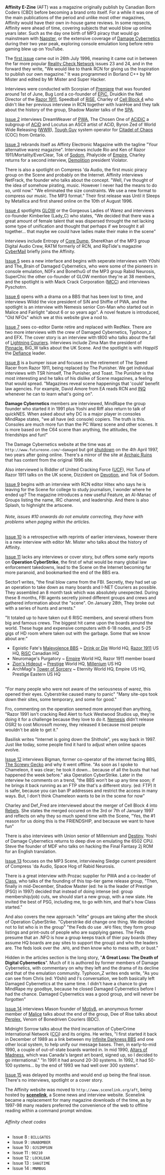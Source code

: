 **Affinity E-Zine** (AFT) was a magazine originally publish by Canadian Born Coders (CBD) before becoming a brand onto itself. For a while it was one of the main publications of the period and unlike most other magazines, Affinity would have their own in-house game reviews. In some repsects, Affinity were ahead of time, covering subjects that would blow up online years later. Such as the day one birth of MP3 piracy that would go mainstream with [Napster](https://www.bbc.com/culture/article/20190531-napster-turns-20-how-it-changed-the-music-industry), or the extensive coverage of [Damage Cybernetics](https://archaic-ruins.lngn.net/features/damaged/) during their two year peak, exploring console emulation long before retro gaming blew up on YouTube.

The [first issue](/f/a6150) came out in 26th July 1996, meaning it came out in between the far more popular [Reality Check Network](/g/reality-check-network) issues 23 and 24, and in the forward they write, "We would like to thank RCN for giving us the Inspiration to publish our own magazine." It was programmed in Borland C++ by Mr Mister and edited by Mr Mister and Super Hacker.

Interviews were conducted with Scorpian of [Premiere](/g/premiere) that was founded around 1st of June, Bug Lord a co-founder of [EPiC](/g/epic), Druidkin the Net Director of the [Razor 1911](/g/razor-1911), Speedball of [RiSE](/g/rise), Charley of [Cell Block 4](/g/cellblock-4) who didn't like her previous interview in RCN together with IvanHoe and they talk about the history of the group, Shadow Master talks of the [SPA](/g/standards-of-piracy-association).

[Issue 2](/f/a716a) interviews DreamWeaver of [PWA](/g/pirates-with-attitudes), The Chosen One of [ACiDiC](https://demozoo.org/groups/36835/) a subgroup of [ACiD](/g/acid-productions) and Locutus an ASCII artist of ACiD, Byron Zed of World Wide Releasing ([WWR](/g/world-wide-releasing)), [Tough Guy](https://demozoo.org/sceners/46981/) system operator for [Citadel of Chaos](https://demozoo.org/bbs/3223/) (COC) from Ontario.

[Issue 3](/f/a817c) rebrands itself as Affinty Electronic Magazine with the tagline "Your alternative warez magazine". Interviews include Rio and Ken of Razor 1911/Mortality/EverClear, Tok of [Sodom](/g/sodom), Phalycide of [Empire](/g/empire), Charley returns for a second interview, [Demolition](/g/demolition) president Violator.

There is also a spotlight on Compress 'da Audio, the first music piracy group on the Scene and probably on the Internet. Affinity interviews NetFrack, the founder who talks about the concept. "Well, I've thought of the idea of somehow pirating, music. However I never had the means to do so, until now." "We eliminated the size constraints. We use a new format to compress our music. The MP3 format." Their first release was Until it Sleeps by Metallica and first shared online on the 10th of August 1996.

[Issue 4](/f/a9176) spotlights [GLOW](/g/gorgeous-ladies-of-warez) or the Gorgeous Ladies of Warez and interviews co-founder Kimberlee (Lady_C) who states, "We decided that there was a great amount of female talent that was dispersed throught the net lacking some type of unification and thought that perhaps if we brought it all together... that maybe we could have ladies make their make in the scene"

Interviews include Entropy of [Core Dump](/g/core-dump), ShereKhan of the MP3 group Digital Audio Crew, RATM formerly of RCN, and RipTide's magazine [CyberMail](/g/cybermail) briefly joins the Affinity.

[Issue 5](/f/aa108) sees a new interface and begins with seperate interviews with Y0shi and The_Brain of Damaged Cybernetics, who were some of the pioneers in console emulation, N0Fx and BonethuG of the MP3 group Rabid Neurosis, SuperChic the other co-founder of GLOW mention they're at 38 members, and the spotlight is with Mack Crack Corporation ([MCC](/g/mack-crack-corporation)) and interviews Pyschotrn.

[Issue 6](/f/a21a1) opens with a drama on a BBS that has been lost to time, and interviews Wildd the vice president of SiN and Shiffie of PWA, and the spotlight is an interview with Nemesis senior Con-Man who started out in Malice and Fairlight "about 6 or so years ago". A novel feature is introduced, "Old NFOs" which we at this website give a nod to.

[Issue 7](/f/a31bb) sees co-editor Dante retire and replaced with RedNex. There are two more interviews with the crew of Damaged Cybernetics, Typhoon_z and EFX. The cover story is an interview with t800 who talks about the fall of [Lightning Couriers](/g/lightning-couriers). Interviews include Zima Man the president of [Pinnacle](/g/pinnacle), BiG_W talks about the UK Scene. And the spotlight is with _HappIS_ the [Defiance](/g/defiance) leader.

[Issue 8](/f/a414d) is a bumper issue and focuses on the retirement of The Speed Racer from Razor 1911, being replaced by The Punisher. We get individual interviews with TSR himself, The Punisher, and Toast. The Punisher is the most interesting and he talks of his dislike of Scene magazines, a feeling that would spread. "Magazines reveal scene happenings that 'could' benefit law agencies. For example, David Amore from EA reads RCN and [INQ](/g/inquisition) whenever he can to learn what's going on".

**Damage Cybernetics** members are interviewed, MindRape the group founder who started it in 1991 plus Yoshi and Riff also return to talk of quickNES. When asked about why DC is a major player in consoles MindRape states, "we all have (ed: console) copiers. The truth is this. Consoles are much more fun than the PC Warez scene and other scenes. It is more based on the C64 scene than anything, the attitudes, the friendships and fun!"

The Damage Cybernetics website at the time was at `http://www.futureone.com/~damaged` but got [shutdown](https://web.archive.org/web/19990128133052/http://futureone.com/%7Edamaged/real.htm) on the 4th April 1997, two years after going online. There's a mirror of the site at [Archaic Ruins](https://archaic-ruins.lngn.net/features/damaged/) that has content from the original 1996 site.

Also interviewed is Riddler of United Cracking Force ([UCF](/g/united-cracking-force)), Hot Tuna of Razor 1911 talks on the UK scene, Dizzident on [Devotion](/g/devotion), and Tok of Sodom.

[Issue 9](/f/a5147) begins with an interview with RCN editor Hitex who says he is leaving for the Scene for college to study journalism, I wonder where he ended up? The magazine introduces a new useful Feature, an Al-Manac of Groups listing the name, IRC channel, and leadership. And there is also Splash, to highnight the artscene. 

###### Note, issues #10 onwards do not emulate correcting, they have with problems when paging within the articles.

[Issue 10](/f/a6159) is a retrospective with reprints of earlier interviews, however there is a new interview with editor Mr. Mister who talks about the history of Affinity. 

[Issue 11](/f/a7153) lacks any interviews or cover story, but offers some early reports on **Operation CyberStrike**, the first of what would be many global law enforcement takedowns, lead to the Scene on the Internet becoming far more paranoid, and bookmarked the end of the BBS era.

Sector1 writes, "the final blow came from the FBI. Secretly, they had set up an operation to take down as many boards and I-NET Couriers as possible. They assembled an 8 month task which was absolutely unexpected. During these 8 months, FBI agents secretly joined different groups and  crews and gathered information about the "scene". On January 28th, They broke out with a series 
of hunts and arrests."

"It totaled up to have taken out 6 RISC members, and several others from big and famous crews. The biggest hit came upon the boards around the world. These huge and expensive computers with 6-18 nodes, and 5-25 gigs of HD room where taken out with the garbage. Some that we know about are:"

- Egoistic Fate's [Malevolence BBS](https://demozoo.org/bbs/5475/) ~ [Drink or Die](/g/drink-or-die) World HQ, [Razor 1911](/g/razor-1911) US HQ, [RiSC](/g/rise-in-superior-couriering) Canadian HQ
- Neuromage's Purgatory ~ [Empire](/g/empire) World HQ, Razor 1911 member board
- [Zion's Hideout](https://demozoo.org/bbs/1261/) ~ [Prestige](/g/prestige) World HQ, [Millenium](/g/millenium) US HQ 
- ArchMagi's [Tower of Sorcery](https://demozoo.org/bbs/2402/) ~ Eternity World HQ, Empire US HQ, Prestige Eastern US HQ

<br>
"For many people who were not aware of the seriousness of warez, this opened their eyes.  Cyberstrike caused many to panic" "Many site-ops took down their sites, some temporary, and some for good."

Fro, commenting on the operation seemed more annoyed than anything, "Razor 1991 isn't cracking Red Alert to fuck Westwood Studios up, they're doing it for a challenge because they love to do it. [Nemesis](/g/nemesis) didn't release OSR2 to cost Microsoft money, they released it because most people wouldn't be able to get it."

Basilisk writes "Internet is going down the Shithole", yes way back in 1997. Just like today, some people find it hard to adjust when online spaces evolve.

[Issue 12](/f/aa20190) interviews Bigman, former co-operator of the internet facing BBS, [The Screwy Gecko](https://demozoo.org/bbs/9866/) and why it went offline. "As soon as I spoke to Chameleon, it was clear; he took it down... because of all the busts that had happened the week before." aka Operation CyberStrike. Later in the interview he comments on a trend, "the BBS won't be up any time soon; if he brings it back running as an FTP site that's a different story. (ed: FTP) It is safer, because you can ban IP addresses and restrict the access in many ways. But, I don't think Chameleon wants to be in the scene for now"

Charley and Def_Fred are interviewed about the merger of Cell Block 4 into [Rebels](/g/rebels). She states the merged occured on the 3rd or 7th of January 1997 and reflects on why they so much spend time with the Scene, "Yes, the #1 reason for us doing this is the FRIENDSHIP, and because we want to have fun"

There is also interviews with Union senior of Millennium and [Destiny](/g/destiny). Yoshi of Damage Cybernetics returns to deep dive on emulating the 6502 CPU. Steve the founder of MDF who talks on hacking the Final Fantasy 2j ROM for an English translation.

[Issue 13](/f/a917f) focuses on the MP3 Scene, interviewing Sledge current president of Compress 'da Audio, Space Hog of Rabid Neurosis. 

There is a great interview with Prozac supplier for PWA and a co-leader of [Class](/g/class), who talks of the founding of this top-tier game release group, "Then, finally in mid-December, Shadow Master (ed: he is the leader of Prestige (PSG) in 1997) decided that instead of doing intense (ed: group membership/job) cuts, we should start a new group, with a new slate. He invited the best of PSG, including me, to go with him, and that's how Class started."

And also covers the new approach "elite" groups are taking after the shock of Operation CyberStrike. "Cyberstrike did change one thing. We decided not to list who is in the group" "the Feds do use `.NFO` files; they form group listings and print-outs of people who are supplying games. The Feds presume that an .NFO is how a group keeps track of thier pay boards (they assume HQ boards are pay sites to support the group) and who the leaders are. The feds look over the `.NFO`, and then know who to mess with, or bust."

Hidden in the articles section is the long story, "**A Great Loss: The Death of Digital Cybernetics**". Much of it is authored by former members of Damage Cybernetics, with commentary on why they left and the drama of its decline and that of the emulation community. Typhoon_Z writes ends write, "As you can see from Chris (ed: Y0shi) and I's conversation, we both basically  left Damaged Cybernetics at the same time. I didn't have a chance to give MindRape my goodbye, because he closed Damaged Cybernetics before I had the chance. Damaged Cybernetics was a good group, and will never be forgotten"

[Issue 14](/f/aa171) interviews Mason founder of [Motiv8](/g/motiv8), an anonymous former member of [Malice](/g/malice) talks about the end of the group, Dee of Rise talks about [Perplex](/g/perplex), Venom of Bonedriven Couriers (BDC).

Midnight Sorrow talks about the third incarnation of CyberCrime International Network ([CCi](/g/cybercrime-international-network)) and its origins. He writes, "I first started it back in December of 1989 as a link between my [Infinite Darkness BBS](https://demozoo.org/bbs/1504/) and one other local system, to help unify our message bases. Then, in early-to-mid 1990, a couple of out-of-state boards wanted in. In mid 1990, [Altars of Madness](https://demozoo.org/bbs/4914/), which was Canada's largest art board, signed up, so I decided to go international." "In 1991 it had around 20-30 systems. In 1992, it had 50-100 systems... by the end of 1993 we had well over 300 systems".

[Issue 15](/f/ab10b) was delayed by months and would end up being the final issue. There's no interviews, spotlight or a cover story.

The Affinity website was moved to `http://www.scenelink.org/aft`, being hosted by [**scenelink**](https://wayback.defacto2.net/scenelink-from-1998-june-25/), a Scene news and interview website. Scenelink became a replacement for many magazine downloads of the time, as by 1997-98 many readers preferred the convenience of the web to offline reading within a command prompt window.

###### Affinity cheat codes

- Issue 8  : `BILLGATES`
- Issue 9  : `UNABOMBER`
- Issue 10 : `OJSIMPSON`
- Issue 11 : `90210`
- Issue 12 : `LOCKLEAR`
- Issue 13 : `SHAGTIME`
- Issue 14 : `MNMBUG`